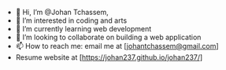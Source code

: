 - 👋 Hi, I’m @Johan Tchassem,
- 👀 I’m interested in coding and arts
- 🌱 I’m currently learning web development
- 💞️ I’m looking to collaborate on building a web application
- 📫 How to reach me: email me at [johantchassem@gmail.com]
- Resume website at [https://johan237.github.io/johan237/]

<!---
johan237/johan237 is a ✨ special ✨ repository because its `README.md` (this file) appears on your GitHub profile.
You can click the Preview link to take a look at your changes.
--->
